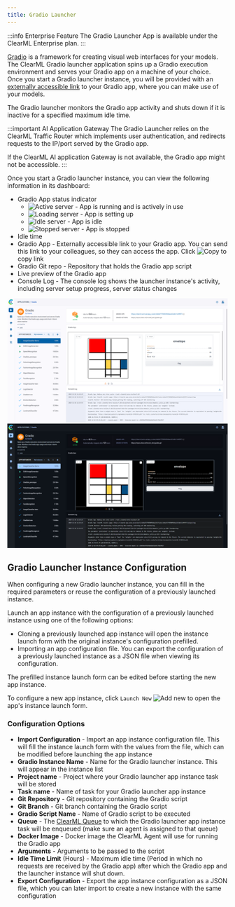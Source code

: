 ```yaml
---
title: Gradio Launcher
---
```


:::info Enterprise Feature
The Gradio Launcher App is available under the ClearML Enterprise plan.
:::

[Gradio](https://gradio.app/) is a framework for creating visual web interfaces for your models. The ClearML Gradio 
launcher application spins up a Gradio execution environment and serves your Gradio app on a machine of your choice. 
Once you start a Gradio launcher instance, you will be provided with an [externally accessible link](#traffic_router) to 
your Gradio app, where you can make use of your models.

The Gradio launcher monitors the Gradio app activity and shuts down if it is inactive for a specified maximum idle time.

<a id="traffic_router"/>

:::important AI Application Gateway
The Gradio Launcher relies on the ClearML Traffic Router which implements user authentication, and redirects requests 
to the IP/port served by the Gradio app. 

If the ClearML AI application Gateway is not available, the Gradio app might not be accessible.
:::

Once you start a Gradio launcher instance, you can view the following information in its dashboard:

* Gradio App status indicator
  * <img src="/docs/latest/icons/ico-gradio-active.svg" alt="Active server" className="icon size-md space-sm" /> - App is running and is actively in use
  * <img src="/docs/latest/icons/ico-gradio-loading.svg" alt="Loading server" className="icon size-md space-sm" /> - App is setting up 
  * <img src="/docs/latest/icons/ico-gradio-idle.svg" alt="Idle server" className="icon size-md space-sm" /> - App is idle
  * <img src="/docs/latest/icons/ico-gradio-stopped.svg" alt="Stopped server" className="icon size-md space-sm" /> - App is stopped 
* Idle time 
* Gradio App - Externally accessible link to your Gradio app. You can send this link to your colleagues, so they can 
  access the app. Click <img src="/docs/latest/icons/ico-copy-to-clipboard.svg" alt="Copy" className="icon size-md space-sm" />
  to copy link
* Gradio Git repo - Repository that holds the Gradio app script
* Live preview of the Gradio app
* Console Log - The console log shows the launcher instance's activity, including server setup progress, server status 
  changes

![Gradio Dashboard](../../img/apps_gradio.png#light-mode-only)
![Gradio Dashboard](../../img/apps_gradio_dark.png#dark-mode-only) 

## Gradio Launcher Instance Configuration
When configuring a new Gradio launcher instance, you can fill in the required parameters or reuse the configuration of 
a previously launched instance.  

Launch an app instance with the configuration of a previously launched instance using one of the following options:
* Cloning a previously launched app instance will open the instance launch form with the original instance's 
configuration prefilled.
* Importing an app configuration file. You can export the configuration of a previously launched instance as a JSON file 
when viewing its configuration.

The prefilled instance launch form can be edited before starting the new app instance. 

To configure a new app instance, click `Launch New` <img src="/docs/latest/icons/ico-add.svg" alt="Add new" className="icon size-md space-sm" /> 
to open the app's instance launch form.

### Configuration Options
* **Import Configuration** - Import an app instance configuration file. This will fill the instance launch form with the 
  values from the file, which can be modified before launching the app instance
* **Gradio Instance Name** - Name for the Gradio launcher instance. This will appear in the instance list
* **Project name** - Project where your Gradio launcher app instance task will be stored
* **Task name** - Name of task for your Gradio launcher app instance
* **Git Repository** - Git repository containing the Gradio script 
* **Git Branch** - Git branch containing the Gradio script
* **Gradio Script Name** - Name of Gradio script to be executed
* **Queue** - The [ClearML Queue](../../fundamentals/agents_and_queues.md#what-is-a-queue) to which the Gradio launcher 
  app instance task will be enqueued (make sure an agent is assigned to that queue)
* **Docker Image** - Docker image the ClearML Agent will use for running the Gradio app
* **Arguments** - Arguments to be passed to the script
* **Idle Time Limit** (Hours) - Maximum idle time (Period in which no requests are received by the Gradio app) after 
  which the Gradio app and the launcher instance will shut down.
* **Export Configuration** - Export the app instance configuration as a JSON file, which you can later import to create 
  a new instance with the same configuration 
